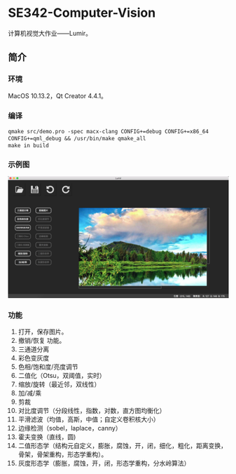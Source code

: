 # SE342-Computer-Vision
计算机视觉大作业——Lumir。
## 简介
### 环境
MacOS 10.13.2，Qt Creator 4.4.1。
### 编译
```
qmake src/demo.pro -spec macx-clang CONFIG+=debug CONFIG+=x86_64 CONFIG+=qml_debug && /usr/bin/make qmake_all
make in build
```
### 示例图
![Picture](https://github.com/JosephKim6/SE342-Computer-Vision/blob/master/demo.png)
### 功能
1. 打开，保存图片。
2.	撤销/恢复 功能。
3.	三通道分离
4.	彩色变灰度
5.	色相/饱和度/亮度调节
6.	二值化（Otsu，双阈值，实时）
7.	缩放/旋转（最近邻，双线性）
8.	加/减/乘
9.	剪裁
10.	对比度调节（分段线性，指数，对数，直方图均衡化）
11.	平滑滤波（均值，高斯，中值；自定义卷积核大小）
12.	边缘检测（sobel，laplace，canny）
13.	霍夫变换（直线，圆)
14.	二值形态学（结构元自定义，膨胀，腐蚀，开，闭，细化，粗化，距离变换，骨架，骨架重构，形态学重构）。
15.	灰度形态学（膨胀，腐蚀，开，闭，形态学重构，分水岭算法）
 
